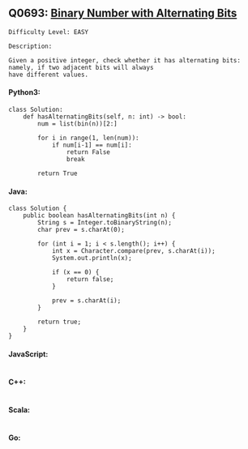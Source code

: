 ## Q0693: [Binary Number with Alternating Bits](https://leetcode.com/problems/binary-number-with-alternating-bits/)

```
Difficulty Level: EASY
```

```
Description:

Given a positive integer, check whether it has alternating bits: namely, if two adjacent bits will always
have different values.
```

#### Python3:

```
class Solution:
    def hasAlternatingBits(self, n: int) -> bool:
        num = list(bin(n))[2:]

        for i in range(1, len(num)):
            if num[i-1] == num[i]:
                return False
                break

        return True
```

#### Java:

```
class Solution {
    public boolean hasAlternatingBits(int n) {
        String s = Integer.toBinaryString(n);
        char prev = s.charAt(0);

        for (int i = 1; i < s.length(); i++) {
            int x = Character.compare(prev, s.charAt(i));
            System.out.println(x);

            if (x == 0) {
                return false;
            } 

            prev = s.charAt(i);
        }

        return true;
    }
}
```

#### JavaScript:

```

```

#### C++:

```

```

#### Scala:

```

```

#### Go:

```

```